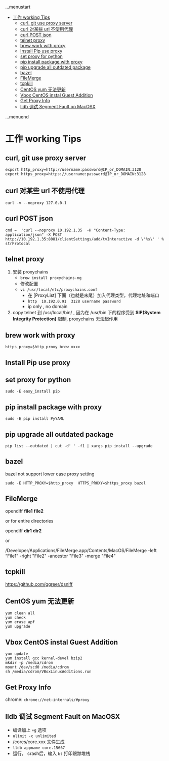 ...menustart

 - [工作 working Tips](#5e36152a2ca8486c6434db9265f0a638)
	 - [curl, git use proxy server](#a96aeb959a8752f7651b158432def768)
	 - [curl 对某些 url 不使用代理](#b679a9a1692cc49ba9e914809bbe4f66)
	 - [curl POST json](#6e7f57f08bd46f2974f740a03f93d823)
	 - [telnet proxy](#345083ba0f34a9b30e91bb1e37094517)
	 - [brew work with proxy](#9158a77bfc692a7ddb411e8c41776b56)
	 - [Install Pip use proxy](#e6674e04c08bcf49fad7d19ca0d8a4bd)
	 - [set proxy for python](#7c3ae4a79fa7e554e876889719101165)
	 - [pip install package with proxy](#762fac82abbaaf86cfc10780f5b7cc58)
	 - [pip upgrade all outdated package](#1bca9692962e3deeda270ab8db1b80f2)
	 - [bazel](#24ef4c36ec66c15ef9f0c96fe27c0e0b)
	 - [FileMerge](#19a991a87a69e4435918f98d2ffc8421)
	 - [tcpkill](#0dcd3e0e4377857453bb9a2db4a20139)
	 - [CentOS yum 无法更新](#16c9778b7075982cf3d39ff738d292f0)
	 - [Vbox CentOS instal Guest Addition](#0afd0f413908f4cc7cddd138dde0ddd6)
	 - [Get Proxy Info](#ca07600a3602fddc156831a6716fae12)
	 - [lldb 调试 Segment Fault on MacOSX](#93bc8417f2018ae4424cbad9060081fa)

...menuend


<h2 id="5e36152a2ca8486c6434db9265f0a638"></h2>

# 工作 working Tips

<h2 id="a96aeb959a8752f7651b158432def768"></h2>

## curl, git use proxy server

```
export http_proxy=http://username:password@IP_or_DOMAIN:3128
export https_proxy=https://username:password@IP_or_DOMAIN:3128
```

<h2 id="b679a9a1692cc49ba9e914809bbe4f66"></h2>

## curl 对某些 url 不使用代理

```
curl -v --noproxy 127.0.0.1
```

<h2 id="6e7f57f08bd46f2974f740a03f93d823"></h2>

## curl POST json

```
cmd =  'curl --noproxy 10.192.1.35  -H "Content-Type: application/json" -X POST  http://10.192.1.35:8081/clientSettings/add/tvInteractive -d \'%s\' ' %   strProtocal
```

<h2 id="345083ba0f34a9b30e91bb1e37094517"></h2>

## telnet proxy

1. 安装 proxychains
    - `brew install proxychains-ng` 
    - 修改配置
    - `vi /usr/local/etc/proxychains.conf`
        - 在 [ProxyList] 下面（也就是末尾）加入代理类型，代理地址和端口
        - `http  10.192.0.91  3128 username password`
        - ip only , no domain
2. copy telnet 到 /usr/local/bin/ , 因为在 /usr/bin 下的程序受到 **SIP(System Integrity Protection)** 限制, proxychains 无法起作用


<h2 id="9158a77bfc692a7ddb411e8c41776b56"></h2>

## brew work with proxy

```
https_proxy=$http_proxy brew xxxx
```

<h2 id="e6674e04c08bcf49fad7d19ca0d8a4bd"></h2>

## Install Pip use proxy
<h2 id="7c3ae4a79fa7e554e876889719101165"></h2>

## set proxy for python

```
sudo -E easy_install pip
```

<h2 id="762fac82abbaaf86cfc10780f5b7cc58"></h2>

## pip install package with proxy

```
sudo -E pip install PyYAML
```

<h2 id="1bca9692962e3deeda270ab8db1b80f2"></h2>

## pip upgrade all outdated package

```
pip list --outdated | cut -d' ' -f1 | xargs pip install --upgrade
```

<h2 id="24ef4c36ec66c15ef9f0c96fe27c0e0b"></h2>

## bazel 

bazel not support lower case proxy setting

```
sudo -E HTTP_PROXY=$http_proxy  HTTPS_PROXY=$https_proxy bazel 
```

<h2 id="19a991a87a69e4435918f98d2ffc8421"></h2>

## FileMerge

opendiff **file1** **file2**

or for entire directories

opendiff **dir1** **dir2**

or 

/Developer/Applications/FileMerge.app/Contents/MacOS/FileMerge -left “File1” -right "File2" -ancestor "File3" -merge "File4"



<h2 id="0dcd3e0e4377857453bb9a2db4a20139"></h2>

## tcpkill

https://github.com/ggreer/dsniff

<h2 id="16c9778b7075982cf3d39ff738d292f0"></h2>

## CentOS yum 无法更新 

```
yum clean all
yum check
yum erase apf
yum upgrade
```

<h2 id="0afd0f413908f4cc7cddd138dde0ddd6"></h2>

## Vbox CentOS instal Guest Addition

```
yum update
yum install gcc kernel-devel bzip2
mkdir -p /media/cdrom
mount /dev/scd0 /media/cdrom
sh /media/cdrom/VBoxLinuxAdditions.run
```

<h2 id="ca07600a3602fddc156831a6716fae12"></h2>

## Get Proxy Info

chrome: `chrome://net-internals/#proxy`


<h2 id="93bc8417f2018ae4424cbad9060081fa"></h2>

## lldb 调试 Segment Fault on MacOSX
 
 - 编译加上 `+g` 选项
 - `ulimit -c unlimited`
 - /cores/core.xxx 文件生成
 - `lldb appname core.15667`
 - 运行， crash后，输入 `bt` 打印跟踪堆栈


 
 
 
